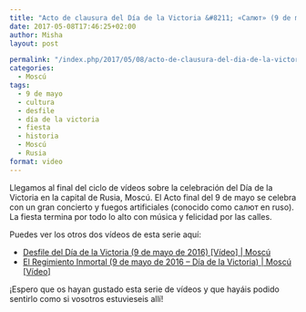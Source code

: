```yaml
---
title: "Acto de clausura del Día de la Victoria &#8211; «Салют» (9 de mayo de 2016) | Moscú [Vídeo]"
date: 2017-05-08T17:46:25+02:00
author: Misha
layout: post

permalink: "/index.php/2017/05/08/acto-de-clausura-del-dia-de-la-victoria-%d1%81%d0%b0%d0%bb%d1%8e%d1%82-9-de-mayo-de-2016-moscu/"
categories:
  - Moscú
tags:
  - 9 de mayo
  - cultura
  - desfile
  - día de la victoria
  - fiesta
  - historia
  - Moscú
  - Rusia
format: video
---
```


Llegamos al final del ciclo de vídeos sobre la celebración del Día de la Victoria en la capital de Rusia, Moscú. El Acto final del 9 de mayo se celebra con un gran concierto y fuegos artificiales (conocido como салют en ruso). La fiesta termina por todo lo alto con música y felicidad por las calles.

Puedes ver los otros dos vídeos de esta serie aquí:

- [Desfile del Día de la Victoria (9 de mayo de 2016) [Vídeo] | Moscú](http://unosoruso.com/desfile-del-dia-la-victoria-moscu-9-mayo-2016/)
- [El Regimiento Inmortal (9 de mayo de 2016 – Día de la Victoria) | Moscú [Vídeo]](http://unosoruso.com/regimiento-inmortal-9-mayo-2016-dia-la-victoria-moscu-video/)

¡Espero que os hayan gustado esta serie de vídeos y que hayáis podido sentirlo como si vosotros estuvieseis allí!
